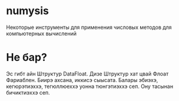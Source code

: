 # numysis
Некоторые инструменты для применения числовых методов для компьютерных вычислений

# Не бар?
Эс гибт айн Штруктур DataFloat. Дизе Штруктур хат цвай Флоат Фариаблен. Биирэ ахсана, иккисэ сыысата. Балары эбиэхэ, кегюрэтиэххэ, тегюллюеххэ уонна тюнгэтиэххэ сеп. Ону тасынан бичиктиэххэ сеп.